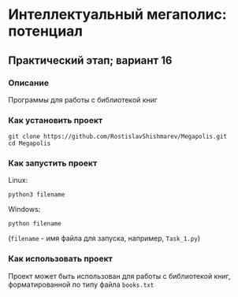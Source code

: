 # Интеллектуальный мегаполис: потенциал
## Практический этап; вариант 16

### Описание
Программы для работы с библиотекой книг

### Как установить проект

```commandline
git clone https://github.com/RostislavShishmarev/Megapolis.git
cd Megapolis
```

### Как запустить проект

Linux:
```commandline
python3 filename
```

Windows:
```commandline
python filename
```

(`filename` - имя файла для запуска, например, `Task_1.py`)

### Как использовать проект

Проект может быть использован для работы с библиотекой книг, форматированной по типу файла `books.txt`
